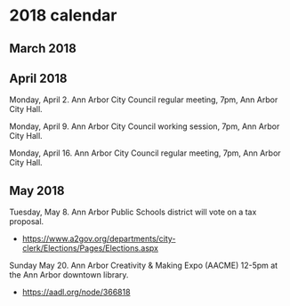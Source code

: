 # 2018 calendar

## March 2018

## April 2018

Monday, April 2. Ann Arbor City Council regular meeting, 7pm, Ann Arbor City Hall.

Monday, April 9. Ann Arbor City Council working session, 7pm, Ann Arbor City Hall.

Monday, April 16. Ann Arbor City Council regular meeting, 7pm, Ann Arbor City Hall.

## May 2018

Tuesday, May 8. Ann Arbor Public Schools district will vote on a tax proposal. 

* https://www.a2gov.org/departments/city-clerk/Elections/Pages/Elections.aspx

Sunday May 20. Ann Arbor Creativity & Making Expo (AACME) 12-5pm at the Ann Arbor downtown library.

* https://aadl.org/node/366818

